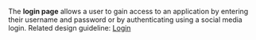The **login page** allows a user to gain access to an application by entering their username and password or by authenticating using a social media login. Related design guideline: [Login](design-guidelines/usage-and-behavior/login)
